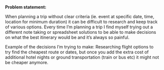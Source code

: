 **Problem statement:**

When planning a trip without clear criteria (ie. event at specific date, time, location for minimum duration) it can be difficult to research and keep track of various options. Every time I’m planning a trip I find myself trying out a different note taking or spreadsheet solutions to be able to make decisions on what the best itinerary would be and it’s always so painful. 

Example of the decisions I’m trying to make: Researching flight options to try find the cheapest route or dates, but once you add the extra cost of additional hotel nights or ground transportation (train or bus etc) it might not be cheaper anymore.

